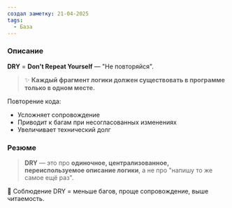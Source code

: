 ```yaml
---
создал заметку: 21-04-2025
tags:
  - База
---
```

### Описание
**DRY** = **Don't Repeat Yourself** — "Не повторяйся".

> ✨ **Каждый фрагмент логики должен существовать в программе только в одном месте.**

Повторение кода:
- Усложняет сопровождение
- Приводит к багам при несогласованных изменениях
- Увеличивает технический долг
### Резюме
> **DRY** — это про **одиночное, централизованное, переиспользуемое описание логики**,  а не про "напишу то же самое ещё раз".

📌 Соблюдение DRY = меньше багов, проще сопровождение, выше читаемость.